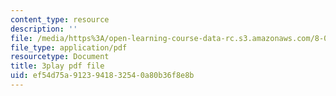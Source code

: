 ```yaml
---
content_type: resource
description: ''
file: /media/https%3A/open-learning-course-data-rc.s3.amazonaws.com/8-06-quantum-physics-iii-spring-2018/ef54d75a9123941832540a80b36f8e8b_omqSBV--uQ4.pdf
file_type: application/pdf
resourcetype: Document
title: 3play pdf file
uid: ef54d75a-9123-9418-3254-0a80b36f8e8b
---
```

